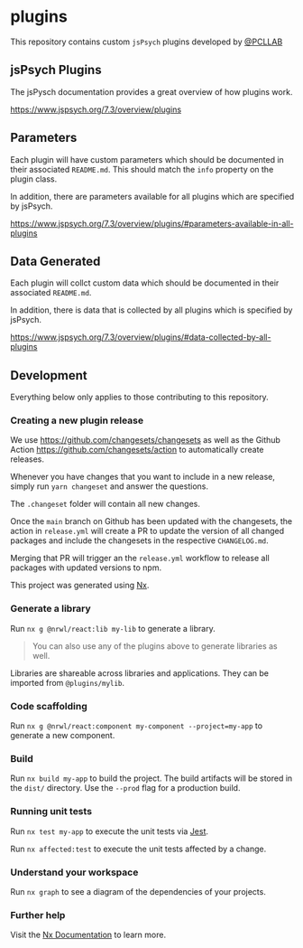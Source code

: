 # plugins

This repository contains custom `jsPsych` plugins developed by [@PCLLAB](http://learninglab.psych.purdue.edu)

## jsPsych Plugins

The jsPysch documentation provides a great overview of how plugins work.

https://www.jspsych.org/7.3/overview/plugins

## Parameters

Each plugin will have custom parameters which should be documented in their associated `README.md`. This should match the `info` property on the plugin class.

In addition, there are parameters available for all plugins which are specified by jsPsych.

https://www.jspsych.org/7.3/overview/plugins/#parameters-available-in-all-plugins

## Data Generated

Each plugin will collct custom data which should be documented in their associated `README.md`.

In addition, there is data that is collected by all plugins which is specified by jsPsych.

https://www.jspsych.org/7.3/overview/plugins/#data-collected-by-all-plugins

## Development

Everything below only applies to those contributing to this repository.

### Creating a new plugin release

We use https://github.com/changesets/changesets as well as the Github Action https://github.com/changesets/action to automatically create releases.

Whenever you have changes that you want to include in a new release, simply run `yarn changeset` and answer the questions.

The `.changeset` folder will contain all new changes.

Once the `main` branch on Github has been updated with the changesets, the action in `release.yml` will create a PR to update the version of all changed packages and include the changesets in the respective `CHANGELOG.md`.

Merging that PR will trigger an the `release.yml` workflow to release all packages with updated versions to npm.

This project was generated using [Nx](https://nx.dev).

### Generate a library

Run `nx g @nrwl/react:lib my-lib` to generate a library.

> You can also use any of the plugins above to generate libraries as well.

Libraries are shareable across libraries and applications. They can be imported from `@plugins/mylib`.

### Code scaffolding

Run `nx g @nrwl/react:component my-component --project=my-app` to generate a new component.

### Build

Run `nx build my-app` to build the project. The build artifacts will be stored in the `dist/` directory. Use the `--prod` flag for a production build.

### Running unit tests

Run `nx test my-app` to execute the unit tests via [Jest](https://jestjs.io).

Run `nx affected:test` to execute the unit tests affected by a change.

### Understand your workspace

Run `nx graph` to see a diagram of the dependencies of your projects.

### Further help

Visit the [Nx Documentation](https://nx.dev) to learn more.
